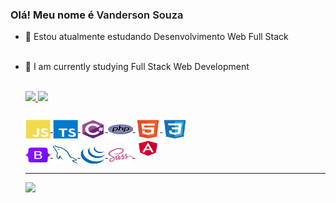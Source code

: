 ###  <h3>Olá! Meu nome é <span style="font-weight:600;">Vanderson Souza</span></h3>

- 🌱 Estou atualmente estudando Desenvolvimento Web Full Stack<br><br>
- 🌱 I am currently studying Full Stack Web Development<br><br>
  <div>
    <a href="https://github.com/Vanderson98">
    <img height="180em" src="https://github-readme-stats.vercel.app/api?username=Vanderson98&show_icons=true&theme=gruvbox&include_all_commits=true&count_private=true"/>
    <img height="180em" src="https://github-readme-stats.vercel.app/api/top-langs/?username=Vanderson98&layout=compact&langs_count=16&theme=gruvbox"/>
  </div>
  <div style="margin-top: 10px" "display: inline-block"><br>
        <img align="center" alt"Vanderson_JS" height="30" width="40" src="https://raw.githubusercontent.com/devicons/devicon/master/icons/javascript/javascript-plain.svg">
        <img align="center" alt="Vanderson_TS" height="30" width="40" src="https://raw.githubusercontent.com/devicons/devicon/master/icons/typescript/typescript-plain.svg">
        <img align="center" alt"Vanderson_CSharp" height="30" width="40" src="https://raw.githubusercontent.com/devicons/devicon/master/icons/csharp/csharp-original.svg">
        <img align="center" alt"Vanderson_PHP" height="30" width="40" src="https://raw.githubusercontent.com/devicons/devicon/master/icons/php/php-original.svg">
        <img align="center" alt"Vanderson_HTML" height="30" width="40" src="https://raw.githubusercontent.com/devicons/devicon/master/icons/html5/html5-original.svg">
        <img align="center" alt"Vanderson_CSS" height="30" width="40" src="https://raw.githubusercontent.com/devicons/devicon/master/icons/css3/css3-original.svg">
        <br>
        <img align="center" alt"Vanderson_bootstrap" height="30" width="40" src="https://raw.githubusercontent.com/devicons/devicon/master/icons/bootstrap/bootstrap-original.svg">
        <img align="center" alt"Vanderson_SQL" height="30" width="40" src="https://raw.githubusercontent.com/devicons/devicon/master/icons/mysql/mysql-original.svg"> 
        <img align="center" alt"Vanderson_Jquery" height="30" width="40" src="https://raw.githubusercontent.com/devicons/devicon/master/icons/jquery/jquery-original.svg">
        <img align="center" alt"Vanderson_Jquery" height="30" width="40" src="https://raw.githubusercontent.com/devicons/devicon/master/icons/sass/sass-original.svg">
        <img aling="center" alt"Vanderson_Angular" height="30" width="40" src="https://raw.githubusercontent.com/devicons/devicon/master/icons/angular/angular-original.svg">
  
  </div>
  <hr>
  <div>
   <!--<a href="mailto:vansouza595@gmail.com"><img src="https://img.shields.io/badge/-Gmail-%23333?style=for-the-badge&logo=gmail&logoColor=white" target"_blank"></a>-->
    <a href="https://www.linkedin.com/in/vanderson-souza-44254a219/" target="_blank"><img src="https://img.shields.io/badge/-LinkedIn-%230077B5?style=for-the-badge&logo=linkedin&logoColor=white" target="_blank"></a>
  </div>
